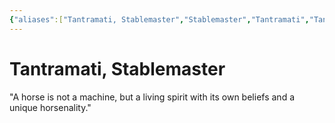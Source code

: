 ```yaml
---
{"aliases":["Tantramati, Stablemaster","Stablemaster","Tantramati","Tantramati"],"date-created":"2024-09-16T14:58","date-modified":"2024-09-16T15:58","dg-publish":true,"location":"[[Questers]]","tags":["moonrise","moonrise/person"],"title":"Tantramati, Stablemaster","dg-path":"moonrise/Tantramati.md","permalink":"/moonrise/tantramati/","dgPassFrontmatter":true,"updated":"2024-09-16T15:58"}
---
```



# Tantramati, Stablemaster

"A horse is not a machine, but a living spirit with its own beliefs and a unique horsenality."


